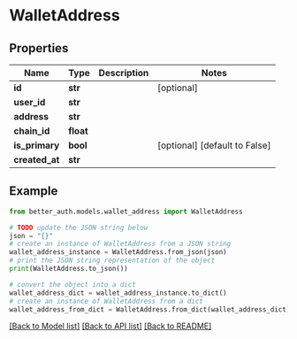 # WalletAddress


## Properties

Name | Type | Description | Notes
------------ | ------------- | ------------- | -------------
**id** | **str** |  | [optional] 
**user_id** | **str** |  | 
**address** | **str** |  | 
**chain_id** | **float** |  | 
**is_primary** | **bool** |  | [optional] [default to False]
**created_at** | **str** |  | 

## Example

```python
from better_auth.models.wallet_address import WalletAddress

# TODO update the JSON string below
json = "{}"
# create an instance of WalletAddress from a JSON string
wallet_address_instance = WalletAddress.from_json(json)
# print the JSON string representation of the object
print(WalletAddress.to_json())

# convert the object into a dict
wallet_address_dict = wallet_address_instance.to_dict()
# create an instance of WalletAddress from a dict
wallet_address_from_dict = WalletAddress.from_dict(wallet_address_dict)
```
[[Back to Model list]](../README.md#documentation-for-models) [[Back to API list]](../README.md#documentation-for-api-endpoints) [[Back to README]](../README.md)


